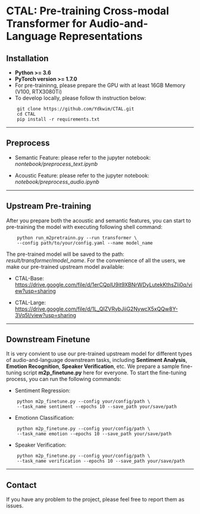 # CTAL: Pre-training Cross-modal Transformer for Audio-and-Language Representations

## Installation
- **Python >= 3.6**
- **PyTorch version >= 1.7.0**
- For pre-traininng, please prepare the GPU with at least 16GB Memory (V100, RTX3080Ti)
- To develop locally, please follow th instruction below:

```shell
    git clone https://github.com/Ydkwim/CTAL.git
    cd CTAL
    pip install -r requirements.txt
```

******
## Preprocess

- Semantic Feature: please refer to the jupyter notebook: _nontebook/preprocess_text.ipynb_

- Acoustic Feature: please refer to the jupyter notebook: _notebook/preprocess_audio.ipynb_

-----
## Upstream Pre-training

After you prepare both the acoustic and semantic features, you can start to pre-training the model with executing following shell command:

```shell
    python run_m2pretrainn.py --run transformer \
    --config path/to/your/config.yaml --name model_name
```

The pre-trained model will be saved to the path: _result/transformer/model_name_. For the convenience of all the users, we make our pre-trained upstream model available:

- CTAL-Base: https://drive.google.com/file/d/1erCQplU9it9XBNrWDyLutekKthsZIi0q/view?usp=sharing

- CTAL-Large: https://drive.google.com/file/d/1L_QIZVRybJiiG2NywcX5xQQw8Y-3Vq5I/view?usp=sharing

----
## Downstream Finetune

It is very convient to use our pre-trained upstream model for different types of audio-and-language downstream tasks, including __Sentiment Analysis__, __Emotion Recognition__, __Speaker Verification__, etc. We prepare a sample fine-tuning script __m2p_finetune.py__ here for everyone. To start the fine-tuning process, you can run the following commands:

- Sentiment Regression:
```shell
    python m2p_finetune.py --config your/config/path \
    --task_name sentiment --epochs 10 --save_path your/save/path
```

- Emotionn Classification:
```shell
    python m2p_finetune.py --config your/config/path \
    --task_name emotion --epochs 10 --save_path your/save/path
```

- Speaker Verification:
```shell
    python m2p_finetune.py --config your/config/path \
    --task_name verification --epochs 10 --save_path your/save/path
```

****
## Contact

If you have any problem to the project, please feel free to report them as issues.